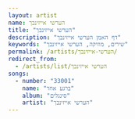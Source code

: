 ```yaml
---
layout: artist
name: הערשי אייזינבך
title: "הערשי אייזינבך"
description: "דף האמן הערשי אייזינבך"
keywords: "שירים, מוזיקה, הערשי אייזינבך"
permalink: /artists/הערשי-אייזינבך/
redirect_from:
  - /artists/list/הערשי אייזינבך
songs:
  - number: "33001"
    name: "ברגע אחד"
    album: "סינגלים"
    artist: "הערשי אייזינבך"
---
```

